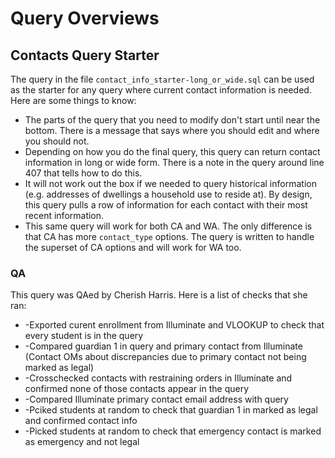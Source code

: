 # Query Overviews

## Contacts Query Starter
The query in the file `contact_info_starter-long_or_wide.sql` can be used as the starter for any query where current contact information is needed. Here are some things to know:
* The parts of the query that you need to modify don't start until near the bottom. There is a message that says where you should edit and where you should not.
* Depending on how you do the final query, this query can return contact information in long or wide form. There is a note in the query around line 407 that tells how to do this.
* It will not work out the box if we needed to query historical information (e.g. addresses of dwellings a household use to reside at). By design, this query pulls a row of information for each contact with their most recent information. 
* This same query will work for both CA and WA. The only difference is that CA has more `contact_type` options. The query is written to handle the superset of CA options and will work for WA too.

### QA
This query was QAed by Cherish Harris. Here is a list of checks that she ran:  
* -Exported curent enrollment from Illuminate and VLOOKUP to check that every student is in the query
* -Compared guardian 1 in query and primary contact from Illuminate (Contact OMs about discrepancies due to primary contact not being marked as legal)
* -Crosschecked contacts with restraining orders in Illuminate and confirmed none of those contacts appear in the query
* -Compared Illuminate primary contact email address with query
* -Pciked students at random to check that guardian 1 in marked as legal and confirmed contact info
* -Picked students at random to check that emergency contact is marked as emergency and not legal
